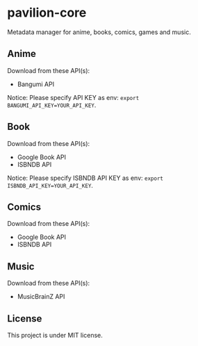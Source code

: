 # pavilion-core

Metadata manager for anime, books, comics, games and music.

## Anime

Download from these API(s):
- Bangumi API

Notice: Please specify API KEY as env: `export BANGUMI_API_KEY=YOUR_API_KEY`.

## Book

Download from these API(s):
- Google Book API
- ISBNDB API

Notice: Please specify ISBNDB API KEY as env: `export ISBNDB_API_KEY=YOUR_API_KEY`.

## Comics

Download from these API(s):
- Google Book API
- ISBNDB API

## Music

Download from these API(s):
- MusicBrainZ API

## License

This project is under MIT license.
